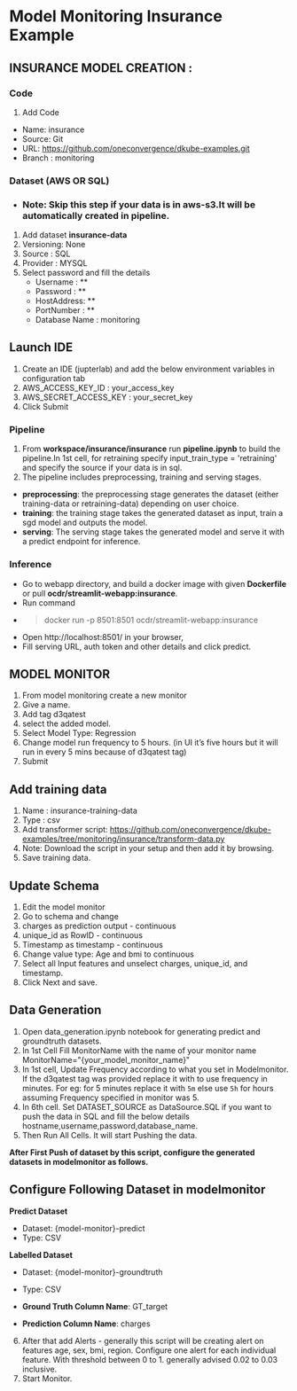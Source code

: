 # Model Monitoring Insurance Example

## INSURANCE MODEL CREATION :

### Code

1. Add Code
  - Name: insurance
  - Source: Git
  - URL: https://github.com/oneconvergence/dkube-examples.git
  - Branch : monitoring

### Dataset (AWS OR SQL)

- ### Note: Skip this step if your data is in aws-s3.It will be automatically created in pipeline.

1. Add dataset **insurance-data**
2. Versioning: None
3. Source : SQL
4. Provider : MYSQL
5. Select password and fill the details
   - Username : **
   - Password : **
   - HostAddress: **
   - PortNumber : **
   - Database Name : monitoring

## Launch IDE
1. Create an IDE (jupterlab) and add the below environment variables in configuration tab
2. AWS_ACCESS_KEY_ID : your_access_key
3. AWS_SECRET_ACCESS_KEY : your_secret_key
4. Click Submit

### Pipeline

1. From **workspace/insurance/insurance** run **pipeline.ipynb** to build the pipeline.In 1st cell, for retraining specify input_train_type = 'retraining' and specify the source if your data is in sql.
2. The pipeline includes preprocessing, training and serving stages. 
  - **preprocessing**: the preprocessing stage generates the dataset (either training-data or retraining-data) depending on user choice.
  - **training**: the training stage takes the generated dataset as input, train a sgd model and outputs the model.
  - **serving**: The serving stage takes the generated model and serve it with a predict endpoint for inference. 


### Inference
  - Go to webapp directory, and build a docker image with given **Dockerfile** or pull **ocdr/streamlit-webapp:insurance**.
  - Run command  
  - > docker run -p 8501:8501 ocdr/streamlit-webapp:insurance 
  - Open http://localhost:8501/ in your browser,
  - Fill serving URL, auth token and other details and click predict.


## MODEL MONITOR

1. From model monitoring create a new monitor
2. Give a name.
3. Add tag d3qatest
4. select the added model.
5. Select Model Type: Regression
6. Change model run frequency to 5 hours. (in UI it’s five hours but it will run in every 5 mins because of d3qatest tag)
7. Submit

## Add training data 
1. Name : insurance-training-data
2. Type : csv
3. Add transformer script: https://github.com/oneconvergence/dkube-examples/tree/monitoring/insurance/transform-data.py
4. Note: Download the script in your setup and then add it by browsing.
5. Save training data.

## Update Schema
1. Edit the model monitor
2. Go to schema and change
3. charges as prediction output - continuous
4. unique_id as RowID - continuous
5. Timestamp as timestamp - continuous
6. Change value type: Age and bmi to continuous
7. Select all Input features and unselect charges, unique_id, and timestamp.
8. Click Next and save.

## Data Generation
1. Open data_generation.ipynb notebook for generating predict and groundtruth datasets.
2. In 1st Cell Fill MonitorName with the name of your monitor name MonitorName="{your_model_monitor_name}"
3. In 1st cell, Update Frequency according to what you set in Modelmonitor. If the d3qatest tag was provided replace it with to use frequency in minutes. For eg: for 5 minutes replace it with `5m` else use `5h` for hours assuming Frequency specified in monitor was 5.
4. In 6th cell. Set DATASET_SOURCE as DataSource.SQL if you want to push the data in SQL and fill the below details hostname,username,password,database_name.
5. Then Run All Cells. It will start Pushing the data.

**After First Push of dataset by this script, configure the generated datasets in modelmonitor as follows.**

## Configure Following Dataset in modelmonitor
**Predict Dataset**
-  Dataset: {model-monitor}-predict
-  Type: CSV

**Labelled Dataset**
- Dataset: {model-monitor}-groundtruth
- Type: CSV

- **Ground Truth Column Name**: GT_target
- **Prediction Column Name**: charges

6. After that add Alerts - generally this script will be creating alert on features age, sex, bmi, region. Configure one alert for each individual feature. With threshold between 0 to 1. generally advised 0.02 to 0.03 inclusive.
7. Start Monitor.


